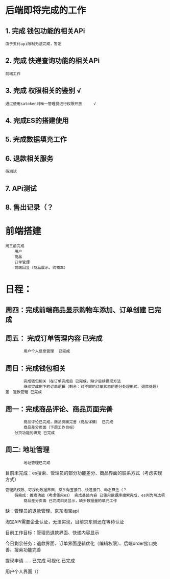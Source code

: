 # 后端即将完成的工作
## 1. 完成 钱包功能的相关APi
    由于支付api限制无法完成，暂定

## 2. 完成 快递查询功能的相关APi
    前端工作
## 3. 完成 权限相关的鉴别    √
    通过使用satoken对唯一管理员进行权限开放     √
## 4. 完成ES的搭建使用

## 5. 完成数据填充工作

## 6. 退款相关服务
    待测试
## 7. APi测试 

## 8. 售出记录（？

# 前端搭建
    周三前完成
        用户
        商品
        订单管理
        前端回显（商品展示、购物车）

# 日程：
##    周四：完成前端商品显示购物车添加、订单创建 已完成
##    周五：   完成订单管理内容  已完成
            用户个人信息管理  已完成
##    周日：完成钱包相关
            完成钱包相关（在订单完成后 已完成，缺少后续提现方法
            继续完成剩下的订单逻辑（剩余：对不同的订单状态的差分处理形式、退款处理） 差：退款管理 已完成
##    周一：完成商品评论、商品页面完善
            商品评论已完成，商品页面完善（商品详情） 已完成
            商品差分页面（下周工作目标）
        分页功能的填充 已完成
##    周二: 地址管理
            地址管理已完成

目前未完成：es搜索、管理员的部分功能差分、商品界面的联系方式（考虑实现方式）

    管理员权限、可视化数据界面、京东淘宝接口、快递接口、动态算法（？
        待完成：搜索功能（考虑使用es） 完成基础内容 已使用数据库搜索完成，es列为可选项
            商品差分页面 已完成浏览显示，缺少数据量的填充工作
缺：管理员的退款管理、京东淘宝api

淘宝APi需要企业认证，无法实现，目前京东侧还在等待认证

目前工作目标：管理员退款界面、快递内容显示

今日剩余任务：退款界面、订单界面逻辑优化（编辑权限）、后端order接口完善、搜索功能完善

提现申请…… 已完成
可视化     已完成

用户个人界面（）
